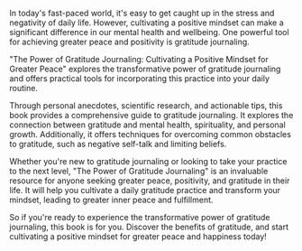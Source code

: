 In today's fast-paced world, it's easy to get caught up in the stress and negativity of daily life. However, cultivating a positive mindset can make a significant difference in our mental health and wellbeing. One powerful tool for achieving greater peace and positivity is gratitude journaling.

"The Power of Gratitude Journaling: Cultivating a Positive Mindset for Greater Peace" explores the transformative power of gratitude journaling and offers practical tools for incorporating this practice into your daily routine.

Through personal anecdotes, scientific research, and actionable tips, this book provides a comprehensive guide to gratitude journaling. It explores the connection between gratitude and mental health, spirituality, and personal growth. Additionally, it offers techniques for overcoming common obstacles to gratitude, such as negative self-talk and limiting beliefs.

Whether you're new to gratitude journaling or looking to take your practice to the next level, "The Power of Gratitude Journaling" is an invaluable resource for anyone seeking greater peace, positivity, and gratitude in their life. It will help you cultivate a daily gratitude practice and transform your mindset, leading to greater inner peace and fulfillment.

So if you're ready to experience the transformative power of gratitude journaling, this book is for you. Discover the benefits of gratitude, and start cultivating a positive mindset for greater peace and happiness today!
